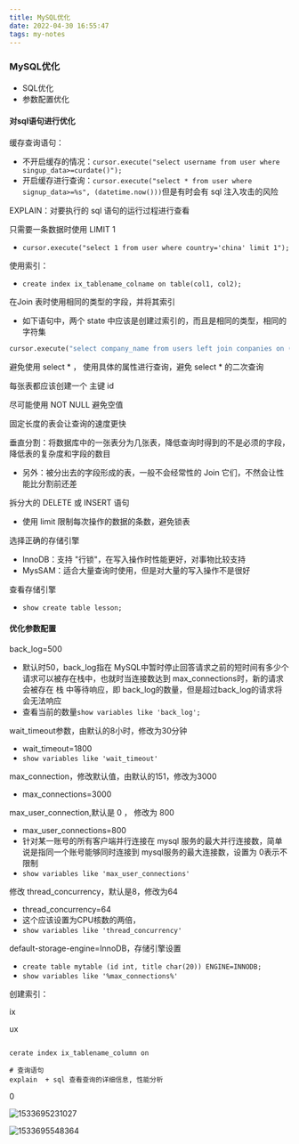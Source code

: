 ```yaml
---
title: MySQL优化
date: 2022-04-30 16:55:47
tags: my-notes
---
```

### MySQL优化

- SQL优化
- 参数配置优化



#### 对sql语句进行优化

缓存查询语句：

- 不开启缓存的情况：`cursor.execute("select username from user where singup_data>=curdate()");`
- 开启缓存进行查询：`cursor.execute("select * from user where signup_data>=%s", (datetime.now()))`但是有时会有 sql 注入攻击的风险

EXPLAIN：对要执行的 sql 语句的运行过程进行查看

只需要一条数据时使用 LIMIT 1 

- `cursor.execute("select 1 from user where country='china' limit 1");`

使用索引：

- `create index ix_tablename_colname on table(col1, col2);`

在Join 表时使用相同的类型的字段，并将其索引

- 如下语句中，两个 state 中应该是创建过索引的，而且是相同的类型，相同的字符集

```python
cursor.execute("select company_name from users left join conpanies on (users.state=companies.state) where users.id=%s", (user_id))
```

避免使用 select * ， 使用具体的属性进行查询，避免 select * 的二次查询

每张表都应该创建一个 主键 id

尽可能使用 NOT NULL 避免空值

固定长度的表会让查询的速度更快

垂直分割：将数据库中的一张表分为几张表，降低查询时得到的不是必须的字段，降低表的复杂度和字段的数目

- 另外：被分出去的字段形成的表，一般不会经常性的 Join 它们，不然会让性能比分割前还差

拆分大的 DELETE 或 INSERT 语句

- 使用 limit 限制每次操作的数据的条数，避免锁表

选择正确的存储引擎

- InnoDB：支持 "行锁"，在写入操作时性能更好，对事物比较支持
- MysSAM：适合大量查询时使用，但是对大量的写入操作不是很好

查看存储引擎

- `show create table lesson;`

#### 优化参数配置

back_log=500

- 默认时50，back_log指在 MySQL中暂时停止回答请求之前的短时间有多少个请求可以被存在栈中，也就时当连接数达到 max_connections时，新的请求会被存在 栈 中等待响应，即 back_log的数量，但是超过back_log的请求将会无法响应
- 查看当前的数量`show variables like 'back_log';` 

wait_timeout参数，由默认的8小时，修改为30分钟

- wait_timeout=1800
- `show variables like 'wait_timeout'`

max_connection，修改默认值，由默认的151，修改为3000

- max_connections=3000

max_user_connection,默认是 0 ， 修改为 800

- max_user_connections=800
- 针对某一账号的所有客户端并行连接在 mysql 服务的最大并行连接数，简单说是指同一个账号能够同时连接到 mysql服务的最大连接数，设置为 0表示不限制
- `show variables like 'max_user_connections'`

修改 thread_concurrency，默认是8，修改为64

- thread_concurrency=64
- 这个应该设置为CPU核数的两倍，
- `show variables like 'thread_concurrency'`

default-storage-engine=InnoDB，存储引擎设置

- `create table mytable (id int, title char(20)) ENGINE=INNODB;`
- `show variables like '%max_connections%'`



创建索引：

ix

ux

```mysql

cerate index ix_tablename_column on 

# 查询语句
explain  + sql 查看查询的详细信息, 性能分析
```

0

![1533695231027](/assets/1533695231027.png)



![1533695548364](/assets/1533695548364.png)